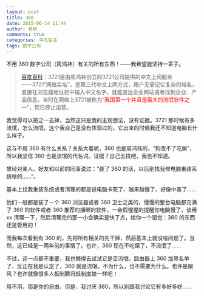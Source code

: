 ```yaml
---
layout: post
title: 360
date: 2015-06-14 11:44
author: 老杨
comments: true
categories: 平凡生活
tags: 数字公司
---
```

不用 360 数字公司（周鸿祎）有关的所有东西！——我希望能坚持一辈子。

<blockquote><a href="http://baike.baidu.com/view/8659.htm" target="_blank">百度百科</a>：3721是由周鸿祎创立的3721公司提供的中文上网服务――3721“网络实名”，是第三代中文上网方式，用户无需记忆复杂的域名，直接在浏览器地址栏中输入中文名字，就能直达企业网站或者找到企业、产品信息。当时在网络上3721被称为“<span style = "color:red;">我国第一个并且是最大的流氓软件之一</span>”，现已停止运营。</blockquote>

我觉得可以把之一去掉，当然这只是我的主观想法，没有证据。3721 那时候有多流氓，怎么流氓，这个我自己是没有体验过的，它出来的时候我还不知道电脑长什么样子。

这与不用 360 有什么关系？关系大着呢，360 也是周鸿祎的，“狗改不了吃屎”，所以我坚信 360 也是流氓的代名词。证据？自己去找吧，我也不知道。

曾经对亲人、好友和以前的同事说过：“装了 360 的话，以后别找我修电脑重装系统啥的……”。

基本上找我重装系统或者清理的都是说电脑卡死了、越来越慢了、好像中毒了……

他们一般都是装了一个 360 浏览器或者 360 卫士之类的，慢慢的整台电脑都充满了 360 的软件或者 360 推荐的捆绑的软件，一会假惺惺的提醒你电脑慢了，该用 xx 清理一下，然后清理完的那一小会确实是快了点，给你一个错觉：360 的东西还是管用的！

而我每次看到有 360 的，先把所有相关的先干掉，然后基本上就没啥问题了。当然，这已经是一两年前的事情了。也许，360 现在不吃屎了，不流氓了……

不过，这一点都不重要，我也懒得去试试它是否流氓，路由器上 360 加黑名单了，反正在我是认定了，360 就是流氓，不为什么，也不需要为什么。也许是跟风？也许就像很多人抵制腾讯抵制度娘一样吧！

用不用，那是你的自由，但是，我讨厌 360，所以别跟我讨论它有多好多好……
